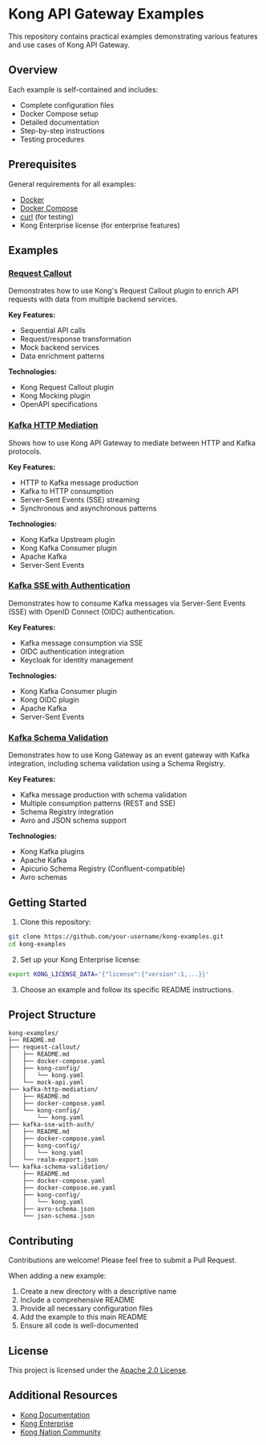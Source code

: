 # Kong API Gateway Examples

This repository contains practical examples demonstrating various features and use cases of Kong API Gateway.

## Overview

Each example is self-contained and includes:
- Complete configuration files
- Docker Compose setup
- Detailed documentation
- Step-by-step instructions
- Testing procedures

## Prerequisites

General requirements for all examples:
- [Docker](https://docs.docker.com/get-docker/)
- [Docker Compose](https://docs.docker.com/compose/install/)
- [curl](https://curl.se/) (for testing)
- Kong Enterprise license (for enterprise features)

## Examples

### [Request Callout](request-callout)

Demonstrates how to use Kong's Request Callout plugin to enrich API requests with data from multiple backend services.

**Key Features:**
- Sequential API calls
- Request/response transformation
- Mock backend services
- Data enrichment patterns

**Technologies:**
- Kong Request Callout plugin
- Kong Mocking plugin
- OpenAPI specifications

### [Kafka HTTP Mediation](kafka-http-mediation)

Shows how to use Kong API Gateway to mediate between HTTP and Kafka protocols.

**Key Features:**
- HTTP to Kafka message production
- Kafka to HTTP consumption
- Server-Sent Events (SSE) streaming
- Synchronous and asynchronous patterns

**Technologies:**
- Kong Kafka Upstream plugin
- Kong Kafka Consumer plugin
- Apache Kafka
- Server-Sent Events

### [Kafka SSE with Authentication](kafka-sse-with-auth)

Demonstrates how to consume Kafka messages via Server-Sent Events (SSE) with OpenID Connect (OIDC) authentication.

**Key Features:**
- Kafka message consumption via SSE
- OIDC authentication integration
- Keycloak for identity management

**Technologies:**
- Kong Kafka Consumer plugin
- Kong OIDC plugin
- Apache Kafka
- Server-Sent Events

### [Kafka Schema Validation](kafka-schema-validation)

Demonstrates how to use Kong Gateway as an event gateway with Kafka integration, including schema validation using a Schema Registry.

**Key Features:**
- Kafka message production with schema validation
- Multiple consumption patterns (REST and SSE)
- Schema Registry integration
- Avro and JSON schema support

**Technologies:**
- Kong Kafka plugins
- Apache Kafka
- Apicurio Schema Registry (Confluent-compatible)
- Avro schemas

## Getting Started

1. Clone this repository:
```sh
git clone https://github.com/your-username/kong-examples.git
cd kong-examples
```

2. Set up your Kong Enterprise license:
```sh
export KONG_LICENSE_DATA='{"license":{"version":1,...}}'
```

3. Choose an example and follow its specific README instructions.

## Project Structure

```
kong-examples/
├── README.md
├── request-callout/
│   ├── README.md
│   ├── docker-compose.yaml
│   ├── kong-config/
│   │   └── kong.yaml
│   └── mock-api.yaml
├── kafka-http-mediation/
│   ├── README.md
│   ├── docker-compose.yaml
│   └── kong-config/
│       └── kong.yaml
├── kafka-sse-with-auth/
│   ├── README.md
│   ├── docker-compose.yaml
│   ├── kong-config/
│   │   └── kong.yaml
│   └── realm-export.json
└── kafka-schema-validation/
    ├── README.md
    ├── docker-compose.yaml
    ├── docker-compose.ee.yaml
    ├── kong-config/
    │   └── kong.yaml
    ├── avro-schema.json
    └── json-schema.json
```

## Contributing

Contributions are welcome! Please feel free to submit a Pull Request.

When adding a new example:
1. Create a new directory with a descriptive name
2. Include a comprehensive README
3. Provide all necessary configuration files
4. Add the example to this main README
5. Ensure all code is well-documented

## License

This project is licensed under the [Apache 2.0 License](LICENSE).

## Additional Resources

- [Kong Documentation](https://developer.konghq.com/)
- [Kong Enterprise](https://konghq.com/products/kong-enterprise)
- [Kong Nation Community](https://discuss.konghq.com/)
